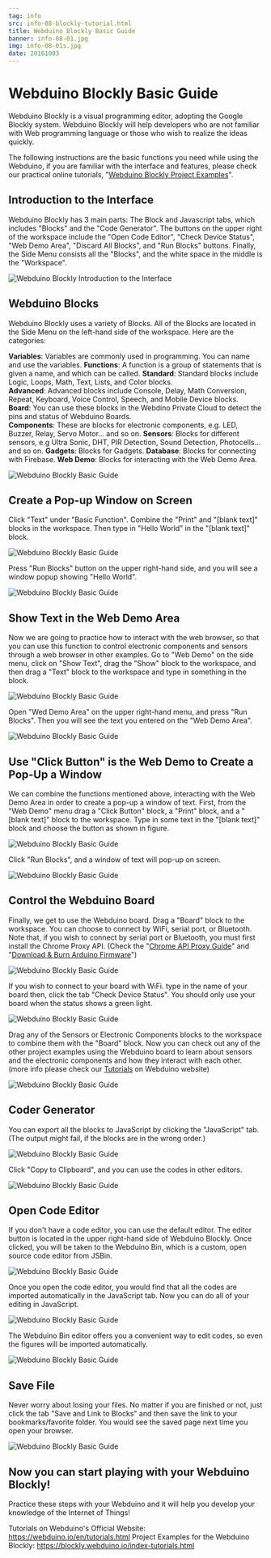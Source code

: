 ```yaml
---
tag: info
src: info-08-blockly-tutorial.html
title: Webduino Blockly Basic Guide
banner: info-08-01.jpg
img: info-08-01s.jpg
date: 20161003
---
```


<!-- @@master  = ../../_layout.html-->

<!-- @@block  =  meta-->

<title>Webduino Blockly Basic Guide :::: Webduino = Web × Arduino</title>

<meta name="description" content="Webduino Blockly is a visual programming editor, adopting the Google Blockly system. Webduino Blockly will help developers who are not familiar with Web programming language or those who wish to realize the ideas quickly.">

<meta itemprop="description" content="Webduino Blockly is a visual programming editor, adopting the Google Blockly system. Webduino Blockly will help developers who are not familiar with Web programming language or those who wish to realize the ideas quickly.">

<meta property="og:description" content="Webduino Blockly is a visual programming editor, adopting the Google Blockly system. Webduino Blockly will help developers who are not familiar with Web programming language or those who wish to realize the ideas quickly.">

<meta property="og:title" content="Webduino Blockly Basic Guide" >

<meta property="og:url" content="https://webduino.io/tutorials/info-08-blockly-tutorial.html">

<meta property="og:image" content="https://webduino.io/img/tutorials/info-08-01s.jpg">

<meta itemprop="image" content="https://webduino.io/img/tutorials/info-08-01s.jpg">

<include src="../_include-tutorials.html"></include>

<!-- @@close-->

<!-- @@block  =  preAndNext-->

<include src="../_include-tutorials-content.html"></include>

<!-- @@close-->



<!-- @@block  =  tutorials-->
# Webduino Blockly Basic Guide

Webduino Blockly is a visual programming editor, adopting the Google Blockly system. Webduino Blockly will help developers who are not familiar with Web programming language or those who wish to realize the ideas quickly. 

The following instructions are the basic functions you need while using the Webduino, if you are familiar with the interface and features, please check our practical online tutorials, "[Webduino Blockly Project Examples](https://blockly.webduino.io/index-tutorials.html)".

## Introduction to the Interface

Webduino Blockly has 3 main parts: The Block and Javascript tabs, which includes "Blocks" and the "Code Generator". The buttons on the upper right of the workspace include the "Open Code Editor", "Check Device Status", "Web Demo Area", "Discard All Blocks", and "Run Blocks" buttons. Finally, the Side Menu consists all the "Blocks", and the white space in the middle is the "Workspace".

![Webduino Blockly Introduction to the Interface](../../img/tutorials/en/info-08-02.jpg)

## Webduino Blocks

Webduino Blockly uses a variety of Blocks. All of the Blocks are located in the Side Menu on the left-hand side of the workspace. Here are the categories:

**Variables**: Variables are commonly used in programming. You can name and use the variables. 
**Functions**: A function is a group of statements that is given a name, and which can be called. 
**Standard**: Standard blocks include Logic, Loops, Math, Text, Lists, and Color blocks.  
**Advanced**: Advanced blocks include Console, Delay, Math Conversion, Repeat, Keyboard, Voice Control, Speech, and Mobile Device blocks.  
**Board**: You can use these blocks in the Webdino Private Cloud to detect the pins and status of Webduino Boards.  
**Components**: These are blocks for electronic components, e.g. LED, Buzzer, Relay, Servo Motor… and so on. 
**Sensors**: Blocks for different sensors, e.g Ultra Sonic, DHT, PIR Detection, Sound Detection, Photocells… and so on. 
**Gadgets**: Blocks for Gadgets. 
**Database**: Blocks for connecting with Firebase.
**Web Demo**: Blocks for interacting with the Web Demo Area.  

![Webduino Blockly Basic Guide](../../img/tutorials/en/info-08-03.jpg)

## Create a Pop-up Window on Screen 

Click "Text" under "Basic Function". Combine the "Print" and "[blank text]" blocks in the workspace. Then type in "Hello World" in the "[blank text]" block.

![Webduino Blockly Basic Guide](../../img/tutorials/en/info-08-04.jpg)

Press "Run Blocks" button on the upper right-hand side, and you will see a window popup showing "Hello World".

![Webduino Blockly Basic Guide](../../img/tutorials/en/info-08-05.jpg)

## Show Text in the Web Demo Area

Now we are going to practice how to interact with the web browser, so that you can use this function to control electronic components and sensors through a web browser in other examples. Go to "Web Demo" on the side menu, click on "Show Text", drag the "Show" block to the workspace, and then drag a "Text" block to the workspace and type in something in the block.

![Webduino Blockly Basic Guide](../../img/tutorials/en/info-08-06.jpg)

Open "Wed Demo Area" on the upper right-hand menu, and press "Run Blocks". Then you will see the text you entered on the "Web Demo Area".

![Webduino Blockly Basic Guide](../../img/tutorials/en/info-08-07.jpg)

## Use "Click Button" is the Web Demo to Create a Pop-Up a Window

We can combine the functions mentioned above, interacting with the Web Demo Area in order to create a pop-up a window of text. First, from the "Web Demo" menu drag a "Click Button" block, a "Print" block, and a "[blank text]" block to the workspace. Type in some text in the "[blank text]" block and choose the button as shown in figure.

![Webduino Blockly Basic Guide](../../img/tutorials/en/info-08-08.jpg)

Click "Run Blocks", and a window of text will pop-up on screen.

![Webduino Blockly Basic Guide](../../img/tutorials/en/info-08-09.jpg)

## Control the Webduino Board

Finally, we get to use the Webduino board. Drag a "Board" block to the workspace. You can choose to connect by WiFi, serial port, or Bluetooth. Note that, if you wish to connect by serial port or Bluetooth, you must first install the Chrome Proxy API. (Check the "[Chrome API Proxy Guide](https://webduino.io/tutorials/info-05-chrome-api-proxy.html)" and "[Download & Burn Arduino Firmware](https://webduino.io/tutorials/info-07-arduino-ino.html)")

![Webduino Blockly Basic Guide](../../img/tutorials/en/info-08-10.jpg)

If you wish to connect to your board with WiFi. type in the name of your board then, click the tab "Check Device Status". You should only use your board when the status shows a green light.

![Webduino Blockly Basic Guide](../../img/tutorials/en/info-08-11.jpg)

Drag any of the Sensors or Electronic Components blocks to the workspace to combine them with the "Board" block. Now you can check out any of the other project examples using the Webduino board to learn about sensors and the electronic components and how they interact with each other. (more info please check our [Tutorials](https://webduino.io/en/tutorials.html) on Webduino website)

![Webduino Blockly Basic Guide](../../img/tutorials/en/info-08-12.jpg)

## Coder Generator

You can export all the blocks to JavaScript by clicking the "JavaScript" tab. (The output might fail, if the blocks are in the wrong order.)

![Webduino Blockly Basic Guide](../../img/tutorials/en/info-08-13.jpg)

Click "Copy to Clipboard", and you can use the codes in other editors.

![Webduino Blockly Basic Guide](../../img/tutorials/en/info-08-14.jpg)

## Open Code Editor

If you don't have a code editor, you can use the default editor. The editor button is located in the upper right-hand side of Webduino Blockly. Once clicked, you will be taken to the Webduino Bin, which is a custom, open source code editor from JSBin. 

![Webduino Blockly Basic Guide](../../img/tutorials/en/info-08-15.jpg)

Once you open the code editor, you would find that all the codes are imported automatically in the JavaScript tab. Now you can do all of your editing in JavaScript.  

![Webduino Blockly Basic Guide](../../img/tutorials/info-08-16.jpg)

The Webduino Bin editor offers you a convenient way to edit codes, so even the figures will be imported automatically.

![Webduino Blockly Basic Guide](../../img/tutorials/en/info-08-17.jpg)

## Save File

Never worry about losing your files. No matter if you are finished or not, just click the tab "Save and Link to Blocks" and then save the link to your bookmarks/favorite folder. You would see the saved page next time you open your browser. 

![Webduino Blockly Basic Guide](../../img/tutorials/en/info-08-18.jpg)

## Now you can start playing with your Webduino Blockly!

Practice these steps with your Webduino  and it will help you develop your knowledge of the Internet of Things!

Tutorials on Webduino's Official Website: https://webduino.io/en/tutorials.html 
Project Examples for the Webduino Blockly: https://blockly.webduino.io/index-tutorials.html





<!-- @@close-->